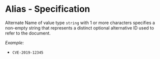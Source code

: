# Alias - Specification

Alternate Name of value type `string` with 1 or more characters specifies a non-empty string that represents a distinct optional alternative ID used to refer to the document.

*Example:*

* `CVE-2019-12345`
